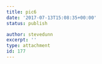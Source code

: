 ```yaml
---
title: pic6
date: '2017-07-13T15:08:35+00:00'
status: publish

author: stevedunn
excerpt: ''
type: attachment
id: 177
---
```

<!DOCTYPE html PUBLIC "-//W3C//DTD HTML 4.0 Transitional//EN" "http://www.w3.org/TR/REC-html40/loose.dtd">
<?xml encoding="UTF-8">
